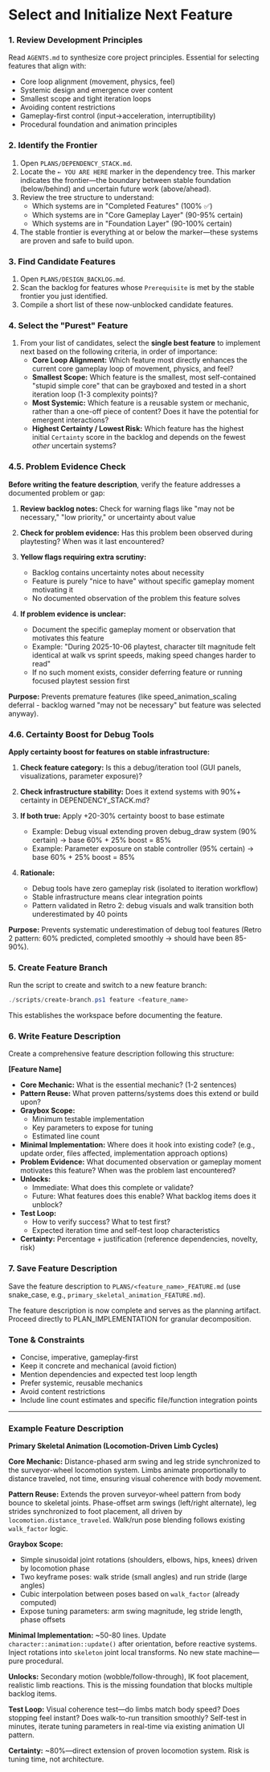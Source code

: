 # Select and Initialize Next Feature

### 1. Review Development Principles

Read `AGENTS.md` to synthesize core project principles. Essential for selecting features that align with:
-   Core loop alignment (movement, physics, feel)
-   Systemic design and emergence over content
-   Smallest scope and tight iteration loops
-   Avoiding content restrictions
-   Gameplay-first control (input→acceleration, interruptibility)
-   Procedural foundation and animation principles

### 2. Identify the Frontier
1.  Open `PLANS/DEPENDENCY_STACK.md`.
2.  Locate the `← YOU ARE HERE` marker in the dependency tree. This marker indicates the frontier—the boundary between stable foundation (below/behind) and uncertain future work (above/ahead).
3.  Review the tree structure to understand:
    - Which systems are in "Completed Features" (100% ✅)
    - Which systems are in "Core Gameplay Layer" (90-95% certain)
    - Which systems are in "Foundation Layer" (90-100% certain)
4.  The stable frontier is everything at or below the marker—these systems are proven and safe to build upon.

### 3. Find Candidate Features
1.  Open `PLANS/DESIGN_BACKLOG.md`.
2.  Scan the backlog for features whose `Prerequisite` is met by the stable frontier you just identified.
3.  Compile a short list of these now-unblocked candidate features.

### 4. Select the "Purest" Feature
1.  From your list of candidates, select the **single best feature** to implement next based on the following criteria, in order of importance:
    *   **Core Loop Alignment:** Which feature most directly enhances the current core gameplay loop of movement, physics, and feel?
    *   **Smallest Scope:** Which feature is the smallest, most self-contained "stupid simple core" that can be grayboxed and tested in a short iteration loop (1-3 complexity points)?
    *   **Most Systemic:** Which feature is a reusable system or mechanic, rather than a one-off piece of content? Does it have the potential for emergent interactions?
    *   **Highest Certainty / Lowest Risk:** Which feature has the highest initial `Certainty` score in the backlog and depends on the fewest *other* uncertain systems?

### 4.5. Problem Evidence Check

**Before writing the feature description**, verify the feature addresses a documented problem or gap:

1.  **Review backlog notes:** Check for warning flags like "may not be necessary," "low priority," or uncertainty about value
2.  **Check for problem evidence:** Has this problem been observed during playtesting? When was it last encountered?
3.  **Yellow flags requiring extra scrutiny:**
    -   Backlog contains uncertainty notes about necessity
    -   Feature is purely "nice to have" without specific gameplay moment motivating it
    -   No documented observation of the problem this feature solves

4.  **If problem evidence is unclear:**
    -   Document the specific gameplay moment or observation that motivates this feature
    -   Example: "During 2025-10-06 playtest, character tilt magnitude felt identical at walk vs sprint speeds, making speed changes harder to read"
    -   If no such moment exists, consider deferring feature or running focused playtest session first

**Purpose:** Prevents premature features (like speed_animation_scaling deferral - backlog warned "may not be necessary" but feature was selected anyway).

### 4.6. Certainty Boost for Debug Tools

**Apply certainty boost for features on stable infrastructure:**

1.  **Check feature category:** Is this a debug/iteration tool (GUI panels, visualizations, parameter exposure)?
2.  **Check infrastructure stability:** Does it extend systems with 90%+ certainty in DEPENDENCY_STACK.md?
3.  **If both true:** Apply +20-30% certainty boost to base estimate
    -   Example: Debug visual extending proven debug_draw system (90% certain) → base 60% + 25% boost = 85%
    -   Example: Parameter exposure on stable controller (95% certain) → base 60% + 25% boost = 85%

4.  **Rationale:**
    -   Debug tools have zero gameplay risk (isolated to iteration workflow)
    -   Stable infrastructure means clear integration points
    -   Pattern validated in Retro 2: debug visuals and walk transition both underestimated by 40 points

**Purpose:** Prevents systematic underestimation of debug tool features (Retro 2 pattern: 60% predicted, completed smoothly → should have been 85-90%).

### 5. Create Feature Branch

Run the script to create and switch to a new feature branch:

```powershell
./scripts/create-branch.ps1 feature <feature_name>
```

This establishes the workspace before documenting the feature.

### 6. Write Feature Description

Create a comprehensive feature description following this structure:

**[Feature Name]**

-   **Core Mechanic:** What is the essential mechanic? (1-2 sentences)
-   **Pattern Reuse:** What proven patterns/systems does this extend or build upon?
-   **Graybox Scope:**
    -   Minimum testable implementation
    -   Key parameters to expose for tuning
    -   Estimated line count
-   **Minimal Implementation:** Where does it hook into existing code? (e.g., update order, files affected, implementation approach options)
-   **Problem Evidence:** What documented observation or gameplay moment motivates this feature? When was the problem last encountered?
-   **Unlocks:**
    -   Immediate: What does this complete or validate?
    -   Future: What features does this enable? What backlog items does it unblock?
-   **Test Loop:**
    -   How to verify success? What to test first?
    -   Expected iteration time and self-test loop characteristics
-   **Certainty:** Percentage + justification (reference dependencies, novelty, risk)

### 7. Save Feature Description

Save the feature description to `PLANS/<feature_name>_FEATURE.md` (use snake_case, e.g., `primary_skeletal_animation_FEATURE.md`).

The feature description is now complete and serves as the planning artifact. Proceed directly to PLAN_IMPLEMENTATION for granular decomposition.

### Tone & Constraints

-   Concise, imperative, gameplay‑first
-   Keep it concrete and mechanical (avoid fiction)
-   Mention dependencies and expected test loop length
-   Prefer systemic, reusable mechanics
-   Avoid content restrictions
-   Include line count estimates and specific file/function integration points

---

### Example Feature Description

**Primary Skeletal Animation (Locomotion-Driven Limb Cycles)**

**Core Mechanic:** Distance-phased arm swing and leg stride synchronized to the surveyor-wheel locomotion system. Limbs animate proportionally to distance traveled, not time, ensuring visual coherence with body movement.

**Pattern Reuse:** Extends the proven surveyor-wheel pattern from body bounce to skeletal joints. Phase-offset arm swings (left/right alternate), leg strides synchronized to foot placement, all driven by `locomotion.distance_traveled`. Walk/run pose blending follows existing `walk_factor` logic.

**Graybox Scope:** 
- Simple sinusoidal joint rotations (shoulders, elbows, hips, knees) driven by locomotion phase
- Two keyframe poses: walk stride (small angles) and run stride (large angles)
- Cubic interpolation between poses based on `walk_factor` (already computed)
- Expose tuning parameters: arm swing magnitude, leg stride length, phase offsets

**Minimal Implementation:** ~50-80 lines. Update `character::animation::update()` after orientation, before reactive systems. Inject rotations into `skeleton` joint local transforms. No new state machine—pure procedural.

**Unlocks:** Secondary motion (wobble/follow-through), IK foot placement, realistic limb reactions. This is the missing foundation that blocks multiple backlog items.

**Test Loop:** Visual coherence test—do limbs match body speed? Does stopping feel instant? Does walk-to-run transition smoothly? Self-test in minutes, iterate tuning parameters in real-time via existing animation UI pattern.

**Certainty:** ~80%—direct extension of proven locomotion system. Risk is tuning time, not architecture.
